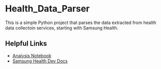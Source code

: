 # Health_Data_Parser

This is a simple Python project that parses the data extracted from health data collectoin services, starting with Samsung Health.

## Helpful Links

- [Analysis Notebook](https://www.kaggle.com/code/kmader/analyzing-samsung-health-data/notebook)
- [Samsung Health Dev Docs](https://developer.samsung.com/health/android/data/api-reference/com/samsung/android/sdk/healthdata/HealthConstants.StepDailyTrend.html)
